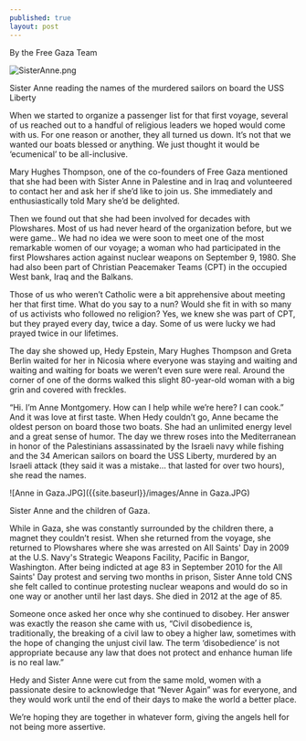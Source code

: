 ```yaml
---
published: true
layout: post
---
```

By the Free Gaza Team



![SisterAnne.png]({{site.baseurl}}/images/SisterAnne.png)

Sister Anne reading the names of the murdered sailors on board the USS Liberty


When we started to organize a passenger list for that first voyage, several of us reached out to a handful of religious leaders we hoped would come with us. For one reason or another, they all turned us down. It’s not that we wanted our boats blessed or anything. We just thought it would be ‘ecumenical’ to be all-inclusive. 

Mary Hughes Thompson, one of the co-founders of Free Gaza mentioned that she had been with Sister Anne in Palestine and in Iraq and volunteered to contact her and ask her if she’d like to join us. She immediately and enthusiastically told Mary she’d be delighted.  

Then we found out that she had been involved for decades with Plowshares. Most of us had never heard of the organization before, but we were game.. We had no idea we were soon to meet one of the most remarkable women of our voyage; a woman who had participated in the first Plowshares action against nuclear weapons on September 9, 1980. She had also been part of Christian Peacemaker Teams (CPT) in the occupied West bank, Iraq and the Balkans. 

Those of us who weren’t Catholic were a bit apprehensive about meeting her that first time. What do you say to a nun? Would she fit in with so many of us activists who followed no religion? Yes, we knew she was part of CPT, but they prayed every day, twice a day. Some of us were lucky we had prayed twice in our lifetimes. 

The day she showed up, Hedy Epstein, Mary Hughes Thompson and Greta Berlin waited for her in Nicosia where everyone was staying and waiting and waiting and waiting for boats we weren’t even sure were real. Around the corner of one of the dorms walked this slight 80-year-old woman with a big grin and covered with freckles.

“Hi. I’m Anne Montgomery. How can I help while we’re here? I can cook.” And it was love at first taste. When Hedy couldn’t go, Anne became the oldest person on board those two boats. She had an unlimited energy level and a great sense of humor. The day we threw roses into the Mediterranean in honor of the Palestinians assassinated by the Israeli navy while fishing and the 34 American sailors on board the USS Liberty, murdered by an Israeli attack (they said it was a mistake… that lasted for over two hours), she read the names. 

![Anne in Gaza.JPG]({{site.baseurl}}/images/Anne in Gaza.JPG)

Sister Anne and the children of Gaza.


While in Gaza, she was constantly surrounded by the children there, a magnet they couldn’t resist. When she returned from the voyage, she returned to Plowshares where she was arrested on All Saints' Day in 2009 at the U.S. Navy's Strategic Weapons Facility, Pacific in Bangor, Washington. After being indicted at age 83 in September 2010 for the All Saints' Day protest and serving two months in prison, Sister Anne told CNS she felt called to continue protesting nuclear weapons and would do so in one way or another until her last days. She died in 2012 at the age of 85. 

Someone once asked her once why she continued to disobey. Her answer was exactly the reason she came with us, “Civil disobedience is, traditionally, the breaking of a civil law to obey a higher law, sometimes with the hope of changing the unjust civil law. The term ‘disobedience’ is not appropriate because any law that does not protect and enhance human life is no real law.”

Hedy and Sister Anne were cut from the same mold, women with a passionate desire to acknowledge that “Never Again” was for everyone, and they would work until the end of their days to make the world a better place. 

We’re hoping they are together in whatever form, giving the angels hell for not being more assertive.
